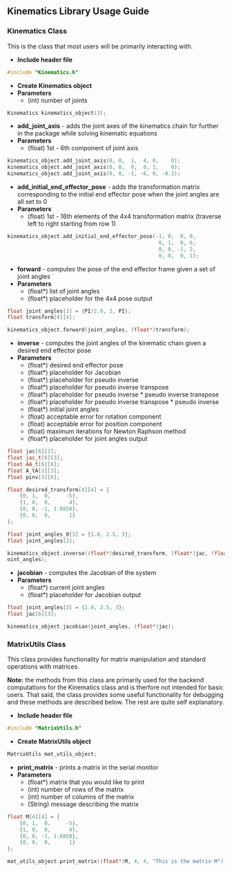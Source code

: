 ## Kinematics Library Usage Guide

### Kinematics Class
This is the class that most users will be primarily interacting with.

- **Include header file**
```c++
#include "Kinematics.h"
```

- **Create Kinematics object**
- **Parameters**
  - (int) number of joints
```c++
Kinematics kinematics_object(3);
```

- **add_joint_axis** - adds the joint axes of the kinematics chain for further in the package while solving kinematic equations
- **Parameters**
  - (float) 1st - 6th component of joint axis
```c++
kinematics_object.add_joint_axis(0, 0,  1,  4, 0,    0);
kinematics_object.add_joint_axis(0, 0,  0,  0, 1,    0);
kinematics_object.add_joint_axis(0, 0, -1, -6, 0, -0.1);
```

- **add_initial_end_effector_pose** - adds the transformation matrix corresponding to the initial end effector pose when the joint angles are all set to 0
- **Parameters**
  - (float) 1st - 16th elements of the 4x4 transformation matrix (traverse left to right starting from row 1)
```c++
kinematics_object.add_initial_end_effector_pose(-1, 0,  0, 0,
                                                 0, 1,  0, 6,
                                                 0, 0, -1, 2,
                                                 0, 0,  0, 1);
```

- **forward** - computes the pose of the end effector frame given a set of joint angles
- **Parameters**
  - (float*) list of joint angles
  - (float*) placeholder for the 4x4 pose output
```c++
float joint_angles[3] = {PI/2.0, 3, PI};
float transform[4][4];

kinematics_object.forward(joint_angles, (float*)transform);
```

- **inverse** - computes the joint angles of the kinematic chain given a desired end effector pose
- **Parameters**
  - (float*) desired end effector pose
  - (float*) placeholder for Jacobian
  - (float*) placeholder for pseudo inverse
  - (float*) placeholder for pseudo inverse transpose
  - (float*) placeholder for pseudo inverse * pseudo inverse transpose
  - (float*) placeholder for pseudo inverse transpose * pseudo inverse
  - (float*) initial joint angles
  - (float) acceptable error for rotation component
  - (float) acceptable error for position component
  - (float) maximum iterations for Newton Raphson method
  - (float*) placeholder for joint angles output
```c++
float jac[6][3];
float jac_t[6][3];
float AA_t[6][6];
float A_tA[3][3];
float pinv[3][6];

float desired_transform[4][4] = {
    {0, 1,  0,     -5},
    {1, 0,  0,      4},
    {0, 0, -1, 1.6858},
    {0, 0,  0,      1}
};

float joint_angles_0[3] = {1.0, 2.5, 3};
float joint_angles[3];

kinematics_object.inverse((float*)desired_transform, (float*)jac, (float*)pinv, (float*)jac_t, (float*)AA_t, (float*)A_tA, joint_angles_0, 0.01, 0.001, 20, j
oint_angles);
```
- **jacobian** - computes the Jacobian of the system
- **Parameters**
  - (float*) current joint angles
  - (float*) placeholder for Jacobian output
```c++
float joint_angles[3] = {1.0, 2.5, 3};
float jac[6][3];

kinematics_object.jacobian(joint_angles, (float*)jac);
```

### MatrixUtils Class
This class provides functionality for matrix manipulation and standard operations with matrices.

**Note:** the methods from this class are primarily used for the backend computations for the Kinematics class and is therfore not intended for basic users. That said, the class provides some useful functionality for debugging and these methods are described below. The rest are quite self explanatory.

- **Include header file**
```c++
#include "MatrixUtils.h"
```

- **Create MatrixUtils object**
```c++
MatrixUtils mat_utils_object;
```

- **print_matrix** - prints a matrix in the serial monitor
- **Parameters**
  - (float*) matrix that you would like to print
  - (int) number of rows of the matrix
  - (int) number of columns of the matrix
  - (String) message describing the matrix
```c++
float M[4][4] = {
    {0, 1,  0,     -5},
    {1, 0,  0,      4},
    {0, 0, -1, 1.6858},
    {0, 0,  0,      1}
};

mat_utils_object.print_matrix((float*)M, 4, 4, "This is the matrix M");
```
